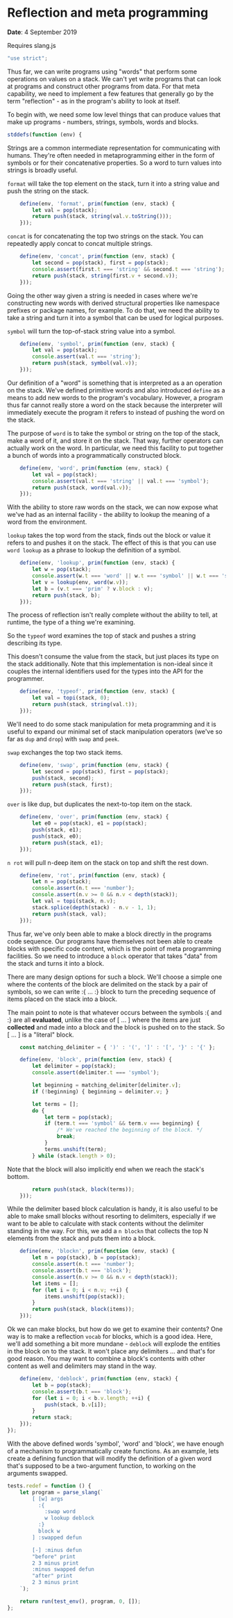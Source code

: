 # Reflection and meta programming
**Date**: 4 September 2019

Requires slang.js
```js
"use strict";

```
Thus far, we can write programs using "words" that perform some operations on
values on a stack. We can't yet write programs that can look at programs and
construct other programs from data. For that meta capability, we need to
implement a few features that generally go by the term "reflection" - as in
the program's ability to look at itself.

To begin with, we need some low level things that can produce values that
make up programs - numbers, strings, symbols, words and blocks.
```js
stddefs(function (env) {
```
Strings are a common intermediate representation for communicating
with humans. They're often needed in metaprogramming either in the
form of symbols or for their concatenative properties. So a word
to turn values into strings is broadly useful.

`format` will take the top element on the stack, turn it into a
string value and push the string on the stack.
```js
    define(env, 'format', prim(function (env, stack) {
        let val = pop(stack);
        return push(stack, string(val.v.toString()));
    }));

```
`concat` is for concatenating the top two strings on the stack.
You can repeatedly apply concat to concat multiple strings.
```js
    define(env, 'concat', prim(function (env, stack) {
        let second = pop(stack), first = pop(stack);
        console.assert(first.t === 'string' && second.t === 'string');
        return push(stack, string(first.v + second.v));
    }));

```
Going the other way given a string is needed in cases where
we're constructing new words with derived structural properties
like namespace prefixes or package names, for example. To do
that, we need the ability to take a string and turn it into
a symbol that can be used for logical purposes.

`symbol` will turn the top-of-stack string value into a symbol.
```js
    define(env, 'symbol', prim(function (env, stack) {
        let val = pop(stack);
        console.assert(val.t === 'string');
        return push(stack, symbol(val.v));
    }));

```
Our definition of a "word" is something that is interpreted as a
an operation on the stack. We've defined primitive words and also
introduced `define` as a means to add new words to the program's
vocabulary. However, a program thus far cannot really store a
word on the stack because the interpreter will immediately execute
the program it refers to instead of pushing the word on the stack.

The purpose of `word` is to take the symbol or string on the top of
the stack, make a word of it, and store it on the stack. That way,
further operators can actually work on the word. In particular, we
need this facility to put together a bunch of words into a
programmatically constructed block.
```js
    define(env, 'word', prim(function (env, stack) {
        let val = pop(stack);
        console.assert(val.t === 'string' || val.t === 'symbol');
        return push(stack, word(val.v));
    }));

```
With the ability to store raw words on the stack, we can now
expose what we've had as an internal facility - the ability to
lookup the meaning of a word from the environment.

`lookup` takes the top word from the stack, finds out the block
or value it refers to and pushes it on the stack. The effect of 
this is that you can use `word lookup` as a phrase to lookup the
definition of a symbol.
```js
    define(env, 'lookup', prim(function (env, stack) {
        let w = pop(stack);
        console.assert(w.t === 'word' || w.t === 'symbol' || w.t === 'string');
        let v = lookup(env, word(w.v));
        let b = (v.t === 'prim' ? v.block : v);
        return push(stack, b);
    }));

```
The process of reflection isn't really complete without the ability
to tell, at runtime, the type of a thing we're examining. 

So the `typeof` word examines the top of stack and pushes a string
describing its type.

This doesn't consume the value from the stack, but just places
its type on the stack additionally. Note that this implementation
is non-ideal since it couples the internal identifiers used for
the types into the API for the programmer.
```js
    define(env, 'typeof', prim(function (env, stack) {
        let val = topi(stack, 0);
        return push(stack, string(val.t));
    }));

```
We'll need to do some stack manipulation for meta programming and it is
useful to expand our minimal set of stack manipulation operators (we've so
far as `dup` and `drop`) with `swap` and `peek`.

`swap` exchanges the top two stack items.
```js
    define(env, 'swap', prim(function (env, stack) {
        let second = pop(stack), first = pop(stack);
        push(stack, second);
        return push(stack, first);
    }));

```
`over` is like dup, but duplicates the next-to-top item
on the stack.
```js
    define(env, 'over', prim(function (env, stack) {
        let e0 = pop(stack), e1 = pop(stack);
        push(stack, e1);
        push(stack, e0);
        return push(stack, e1);
    }));

```
`n rot` will pull n-deep item on the stack on top and
shift the rest down.
```js
    define(env, 'rot', prim(function (env, stack) {
        let n = pop(stack);
        console.assert(n.t === 'number');
        console.assert(n.v >= 0 && n.v < depth(stack));
        let val = topi(stack, n.v);
        stack.splice(depth(stack) - n.v - 1, 1);
        return push(stack, val);
    }));

```
Thus far, we've only been able to make a block directly in the
programs code sequence. Our programs have themselves not been able
to create blocks with specific code content, which is the point
of meta programming facilities. So we need to introduce a `block`
operator that takes "data" from the stack and turns it into a block.

There are many design options for such a block. We'll choose a
simple one where the contents of the block are delimited on the
stack by a pair of symbols, so we can write :{ ... :} block to
turn the preceding sequence of items placed on the stack into
a block. 

The main point to note is that whatever occurs between the symbols
:{ and :} are all **evaluated**, unlike the case of [ ... ] where
the items are just **collected** and made into a block and the block
is pushed on to the stack. So [ ... ] is a "literal" block.
```js
    const matching_delimiter = { ')' : '(', ']' : '[', '}' : '{' };

    define(env, 'block', prim(function (env, stack) {
        let delimiter = pop(stack);
        console.assert(delimiter.t === 'symbol');

        let beginning = matching_delimiter[delimiter.v];
        if (!beginning) { beginning = delimiter.v; }

        let terms = [];
        do {
            let term = pop(stack);
            if (term.t === 'symbol' && term.v === beginning) {
                /* We've reached the beginning of the block. */
                break;
            }
            terms.unshift(term);
        } while (stack.length > 0);

```
Note that the block will also implicitly end when we reach
the stack's bottom.
```js
        return push(stack, block(terms));
    }));

```
While the delimiter based block calculation is handy, it is also useful
to be able to make small blocks without resorting to delimiters, especially
if we want to be able to calculate with stack contents without the delimiter
standing in the way. For this, we add a `n blockn` that collects the top N
elements from the stack and puts them into a block.
```js
    define(env, 'blockn', prim(function (env, stack) {
        let n = pop(stack), b = pop(stack);
        console.assert(n.t === 'number');
        console.assert(b.t === 'block');
        console.assert(n.v >= 0 && n.v < depth(stack));
        let items = [];
        for (let i = 0; i < n.v; ++i) {
            items.unshift(pop(stack));
        }
        return push(stack, block(items));
    }));

```
Ok we can make blocks, but how do we get to examine their contents?
One way is to make a reflection `vocab` for blocks, which is a good
idea. Here, we'll add something a bit more mundane - `deblock` will
explode the entities in the block on to the stack. It won't place
any delimiters ... and that's for good reason. You may want to
combine a block's contents with other content as well and delimiters
may stand in the way.
```js
    define(env, 'deblock', prim(function (env, stack) {
        let b = pop(stack);
        console.assert(b.t === 'block');
        for (let i = 0; i < b.v.length; ++i) {
            push(stack, b.v[i]);
        }
        return stack;
    }));
});

```
With the above defined words 'symbol', 'word' and 'block', we have
enough of a mechanism to programmatically create functions. As an 
example, lets create a defining function that will modify the definition
of a given word that's supposed to be a two-argument function, to 
working on the arguments swapped.

```js
tests.redef = function () {
    let program = parse_slang(`
        [ [w] args
          :{
            :swap word
            w lookup deblock
          :}
          block w
        ] :swapped defun

        [-] :minus defun
        "before" print
        2 3 minus print
        :minus swapped defun
        "after" print
        2 3 minus print
    `);

    return run(test_env(), program, 0, []);
};


```
